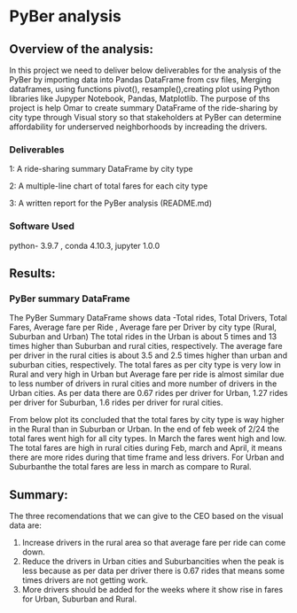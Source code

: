 # PyBer analysis

## Overview of the analysis:

In this project we need to deliver below deliverables for the analysis of the PyBer by importing data into Pandas DataFrame from csv files, Merging dataframes, using functions pivot(), resample(),creating plot using Python libraries like Jupyper Notebook, Pandas, Matplotlib.
The purpose of ths project is help Omar to create summary DataFrame of the ride-sharing by city type through Visual story so that stakeholders at PyBer can determine affordability for underserved neighborhoods by increading the drivers.
 
 ### Deliverables
1: A ride-sharing summary DataFrame by city type

2: A multiple-line chart of total fares for each city type

3: A written report for the PyBer analysis (README.md)

	
### Software Used
python- 3.9.7 , conda 4.10.3, jupyter 1.0.0

## Results:
### PyBer summary DataFrame
The PyBer Summary DataFrame shows data -Total rides, Total Drivers, Total Fares, Average fare per Ride , Average fare per Driver by city type (Rural, Suburban and Urban)
The total rides in the Urban is about 5 times and 13 times higher than Suburban and rural cities, respectively. 
The average fare per driver in the rural cities is about 3.5 and 2.5 times higher than urban and suburban cities, respectively.
The total fares as per city type is very low in Rural and very high in Urban but Average fare per ride is almost similar due to less number of 
drivers in rural cities and more number of drivers in the Urban cities.
As per data there are 0.67 rides per driver for Urban, 1.27 rides per driver for Suburban, 1.6 rides per driver for rural cities.



 
From below plot its concluded that the total fares by city type is way higher in the Rural than in Suburban or Urban.
In the end of feb week of 2/24 the total fares went high for all city types. In March the fares went high and low. 
The total fares are high in rural cities during Feb, march and April, it means there are more rides during that time frame and less drivers. 
For Urban and Suburbanthe the total fares are less in march as compare to Rural. 


## Summary:
The three recomendations that we can give to the CEO based on the visual data are:
1) Increase drivers in the rural area so that average fare per ride can come down. 
2) Reduce the drivers in Urban cities and Suburbancities when the peak is less because as per data  per driver there is 0.67 rides that means some times drivers are not getting work. 
3) More drivers should be added for the weeks where it show rise in fares for Urban, Suburban and Rural.


